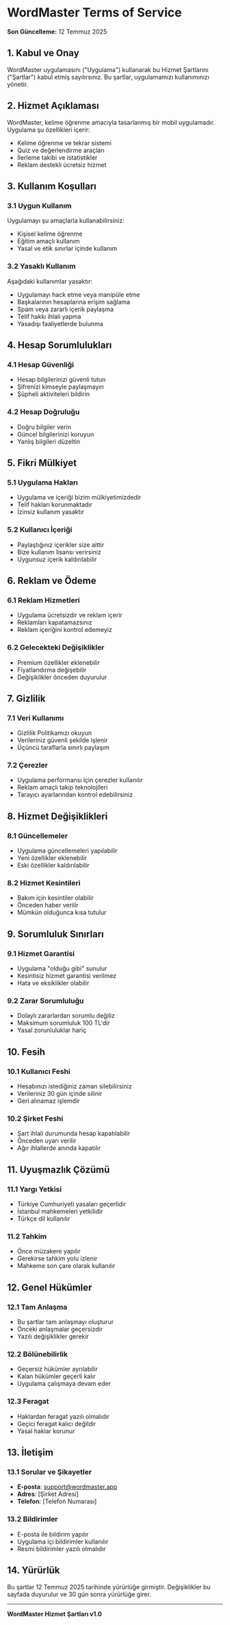 # WordMaster Terms of Service

**Son Güncelleme:** 12 Temmuz 2025

## 1. Kabul ve Onay

WordMaster uygulamasını ("Uygulama") kullanarak bu Hizmet Şartlarını ("Şartlar") kabul etmiş sayılırsınız. Bu şartlar, uygulamamızı kullanımınızı yönetir.

## 2. Hizmet Açıklaması

WordMaster, kelime öğrenme amacıyla tasarlanmış bir mobil uygulamadır. Uygulama şu özellikleri içerir:
- Kelime öğrenme ve tekrar sistemi
- Quiz ve değerlendirme araçları
- İlerleme takibi ve istatistikler
- Reklam destekli ücretsiz hizmet

## 3. Kullanım Koşulları

### 3.1 Uygun Kullanım
Uygulamayı şu amaçlarla kullanabilirsiniz:
- Kişisel kelime öğrenme
- Eğitim amaçlı kullanım
- Yasal ve etik sınırlar içinde kullanım

### 3.2 Yasaklı Kullanım
Aşağıdaki kullanımlar yasaktır:
- Uygulamayı hack etme veya manipüle etme
- Başkalarının hesaplarına erişim sağlama
- Spam veya zararlı içerik paylaşma
- Telif hakkı ihlali yapma
- Yasadışı faaliyetlerde bulunma

## 4. Hesap Sorumlulukları

### 4.1 Hesap Güvenliği
- Hesap bilgilerinizi güvenli tutun
- Şifrenizi kimseyle paylaşmayın
- Şüpheli aktiviteleri bildirin

### 4.2 Hesap Doğruluğu
- Doğru bilgiler verin
- Güncel bilgilerinizi koruyun
- Yanlış bilgileri düzeltin

## 5. Fikri Mülkiyet

### 5.1 Uygulama Hakları
- Uygulama ve içeriği bizim mülkiyetimizdedir
- Telif hakları korunmaktadır
- İzinsiz kullanım yasaktır

### 5.2 Kullanıcı İçeriği
- Paylaştığınız içerikler size aittir
- Bize kullanım lisansı verirsiniz
- Uygunsuz içerik kaldırılabilir

## 6. Reklam ve Ödeme

### 6.1 Reklam Hizmetleri
- Uygulama ücretsizdir ve reklam içerir
- Reklamları kapatamazsınız
- Reklam içeriğini kontrol edemeyiz

### 6.2 Gelecekteki Değişiklikler
- Premium özellikler eklenebilir
- Fiyatlandırma değişebilir
- Değişiklikler önceden duyurulur

## 7. Gizlilik

### 7.1 Veri Kullanımı
- Gizlilik Politikamızı okuyun
- Verileriniz güvenli şekilde işlenir
- Üçüncü taraflarla sınırlı paylaşım

### 7.2 Çerezler
- Uygulama performansı için çerezler kullanılır
- Reklam amaçlı takip teknolojileri
- Tarayıcı ayarlarından kontrol edebilirsiniz

## 8. Hizmet Değişiklikleri

### 8.1 Güncellemeler
- Uygulama güncellemeleri yapılabilir
- Yeni özellikler eklenebilir
- Eski özellikler kaldırılabilir

### 8.2 Hizmet Kesintileri
- Bakım için kesintiler olabilir
- Önceden haber verilir
- Mümkün olduğunca kısa tutulur

## 9. Sorumluluk Sınırları

### 9.1 Hizmet Garantisi
- Uygulama "olduğu gibi" sunulur
- Kesintisiz hizmet garantisi verilmez
- Hata ve eksiklikler olabilir

### 9.2 Zarar Sorumluluğu
- Dolaylı zararlardan sorumlu değiliz
- Maksimum sorumluluk 100 TL'dir
- Yasal zorunluluklar hariç

## 10. Fesih

### 10.1 Kullanıcı Feshi
- Hesabınızı istediğiniz zaman silebilirsiniz
- Verileriniz 30 gün içinde silinir
- Geri alınamaz işlemdir

### 10.2 Şirket Feshi
- Şart ihlali durumunda hesap kapatılabilir
- Önceden uyarı verilir
- Ağır ihlallerde anında kapatılır

## 11. Uyuşmazlık Çözümü

### 11.1 Yargı Yetkisi
- Türkiye Cumhuriyeti yasaları geçerlidir
- İstanbul mahkemeleri yetkilidir
- Türkçe dil kullanılır

### 11.2 Tahkim
- Önce müzakere yapılır
- Gerekirse tahkim yolu izlenir
- Mahkeme son çare olarak kullanılır

## 12. Genel Hükümler

### 12.1 Tam Anlaşma
- Bu şartlar tam anlaşmayı oluşturur
- Önceki anlaşmalar geçersizdir
- Yazılı değişiklikler gerekir

### 12.2 Bölünebilirlik
- Geçersiz hükümler ayrılabilir
- Kalan hükümler geçerli kalır
- Uygulama çalışmaya devam eder

### 12.3 Feragat
- Haklardan feragat yazılı olmalıdır
- Geçici feragat kalıcı değildir
- Yasal haklar korunur

## 13. İletişim

### 13.1 Sorular ve Şikayetler
- **E-posta**: support@wordmaster.app
- **Adres**: [Şirket Adresi]
- **Telefon**: [Telefon Numarası]

### 13.2 Bildirimler
- E-posta ile bildirim yapılır
- Uygulama içi bildirimler kullanılır
- Resmi bildirimler yazılı olmalıdır

## 14. Yürürlük

Bu şartlar 12 Temmuz 2025 tarihinde yürürlüğe girmiştir. Değişiklikler bu sayfada duyurulur ve 30 gün sonra yürürlüğe girer.

---

**WordMaster Hizmet Şartları v1.0** 